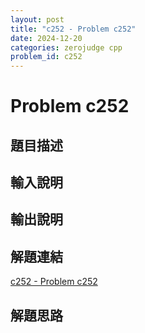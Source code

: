 ```yaml
---
layout: post
title: "c252 - Problem c252"
date: 2024-12-20
categories: zerojudge cpp
problem_id: c252
---
```


# Problem c252

## 題目描述



## 輸入說明



## 輸出說明



## 解題連結

[c252 - Problem c252](https://zerojudge.tw/ShowProblem?problemid=c252)

## 解題思路


